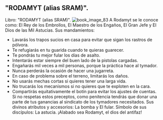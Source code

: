 ## "RODAMYT (alias SRAM)".
Libro: "RODAMYT (alias SRAM)".
![book_image_83](https://media.discordapp.net/attachments/1105643336989159555/1105648273961783327/83.jpg)
A Rodamyt se le conoce como: El Rey de los Embrollos, El Maestro de los Engaños, El Gran Jefe y El Dios de las Mil Astucias.
Sus mandamientos:
- Lavarás los trapos sucios en casa para evitar que sigan los rastros de pólvora.
- Te refugiarás en tu guarida cuando te quieras guarecer.
- Te pondrás tu mejor fular los días de asalto.
- Intentarás estar siempre del buen lado de la pistolas cargadas.
- Engañarás mil veces a mil personas, porque la práctica hace al tymador.
- Nunca perderás la ocasión de hacer una jugarreta.
- En caso de problema sobre el terreno, limitarás los daños.
- No usarás mechas cortas si quieres tener una larga vida.
- No trucarás los mecanismos si no quieres que te exploten en la cara.
- Compartirás equitativamente el botín para evitar los ajustes de cuentas.
Si no respetas estos preceptos, como penitencia tendrás que donar una parte de tus ganancias al sindicato de los tymadores necesitados.
Sus divinos atributos y accesorios: La bomba y El fular.
Símbolo de sus discípulos: La astucia.
¡Alabado sea Rodamyt, el dios del antifaz!